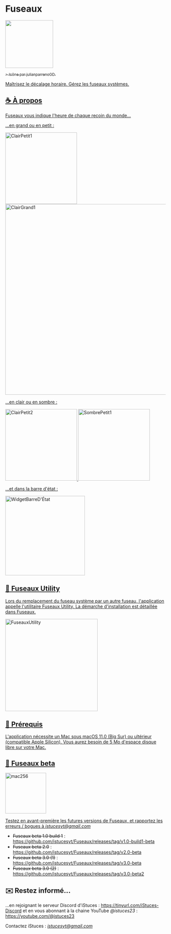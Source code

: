 # Fuseaux

<a href="https://zupimages.net/viewer.php?id=23/22/dtlv.png"><img src="https://zupimages.net/up/23/22/dtlv.png" alt="" width=150 />

<sub> > Icône par julianparrenoGD. </sub>

Maîtrisez le décalage horaire.
Gérez les fuseaux systèmes.

## ☕️ À propos

Fuseaux vous indique l'heure de chaque recoin du monde...

...en grand ou en petit :

<img width="225" alt="ClairPetit1" src="https://github.com/istucesyt/Fuseaux/assets/108399865/dcc8059d-d789-4e35-9578-30c9f2608108">
<img width="600" alt="ClairGrand1" src="https://github.com/istucesyt/Fuseaux/assets/108399865/10d84f1f-6c78-4a03-b8ee-1bf0c8c55926">

...en clair ou en sombre :

<img width="225" alt="ClairPetit2" src="https://github.com/istucesyt/Fuseaux/assets/108399865/1f6998a4-8e11-44fe-993b-07240bd8b09b">
<img width="225" alt="SombrePetit1" src="https://github.com/istucesyt/Fuseaux/assets/108399865/6f3fa0f0-485b-4cda-80f4-ad39fa33d599">

...et dans la barre d'état :

<img width="250" alt="WidgetBarreD'État" src="https://github.com/istucesyt/Fuseaux/assets/108399865/c931fd0e-b14e-4561-b2e9-0e341b48a83f">

## 📡 Fuseaux Utility

Lors du remplacement du fuseau système par un autre fuseau, l'application appelle l'utilitaire Fuseaux Utility.
La démarche d'installation est détaillée dans Fuseaux.

<img width="290" alt="FuseauxUtility" src="https://github.com/istucesyt/Fuseaux/assets/108399865/0adbe56a-7f0e-4564-971d-3ab62b6cc42a">

## 🚀 Prérequis

L'application nécessite un Mac sous macOS 11.0 (Big Sur) ou ultérieur (compatible Apple Silicon).
Vous aurez besoin de 5 Mo d'espace disque libre sur votre Mac.

## 🐞 Fuseaux beta

<img width="128" alt="mac256" src="https://github.com/istucesyt/Fuseaux/assets/108399865/ad5240b8-fa8d-420f-b896-88c2c85a1472">

Testez en avant-première les futures versions de Fuseaux, et rapportez les erreurs / bogues à *istucesyt@gmail.com*
* ~~Fuseaux beta 1.0 build 1~~ : https://github.com/istucesyt/Fuseaux/releases/tag/v1.0-build1-beta
* ~~Fuseaux beta 2.0~~ : https://github.com/istucesyt/Fuseaux/releases/tag/v2.0-beta
* ~~Fuseaux beta 3.0 (1)~~ : https://github.com/istucesyt/Fuseaux/releases/tag/v3.0-beta
* ~~Fuseaux beta 3.0 (2)~~ : https://github.com/istucesyt/Fuseaux/releases/tag/v3.0-beta2

## ✉️ Restez informé...

...en rejoignant le serveur Discord d'iStuces : https://tinyurl.com/iStuces-Discord et en vous abonnant à la chaine YouTube *@istuces23* : https://youtube.com/@istuces23

Contactez iStuces : *istucesyt@gmail.com*
